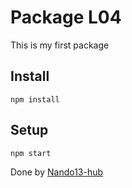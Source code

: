 # Package L04
This is my first package

## Install
```
npm install
```
## Setup
```
npm start
```

Done by [Nando13-hub](https://github.com/Nando13-hub)


